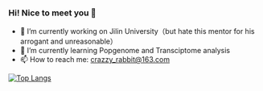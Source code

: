 ### Hi! Nice to meet you 👋

- 🔭 I’m currently working on Jilin University（but hate this mentor for his arrogant and unreasonable）
- 🌱 I’m currently learning Popgenome and Transciptome analysis
- 📫 How to reach me: crazzy_rabbit@163.com


[![Top Langs](https://github-readme-stats.vercel.app/api/top-langs/?username=Crazzy-Rabbit&hide=html&layout=compact&langs_count=10)](https://github.com/anuraghazra/github-readme-stats)

<!--
**Crazzy-Rabbit/Crazzy-Rabbit** is a ✨ _special_ ✨ repository because its `README.md` (this file) appears on your GitHub profile.

[![Lulu's github stats](https://github-readme-stats.vercel.app/api?username=Crazzy-Rabbit&show_icons=true&theme=radical&hide=prs,contribs)](https://github.com/anuraghazra/github-readme-stats)

Here are some ideas to get you started:

- 🔭 I’m currently working on Jilin University
- 🌱 I’m currently learning NGS analysis
- 👯 I’m looking to collaborate on ...
- 🤔 I’m looking for help with ...
- 💬 Ask me about ...
- 📫 How to reach me: ...
- 😄 Pronouns: ...
- ⚡ Fun fact: ...

-->
